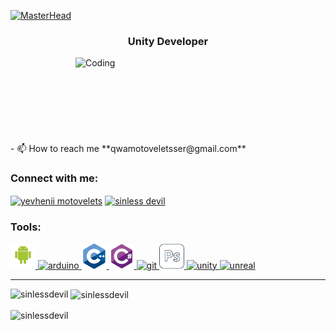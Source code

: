 [![MasterHead](https://mir-s3-cdn-cf.behance.net/project_modules/1400/b2534e121940413.61add7ea63eef.png)](https://rishavchanda.io)
<h3 align="center">Unity Developer</h3>
<img align="right" alt="Coding" width="400" src="https://media.tenor.com/h64Tu1zJGoUAAAAd/red-demon.gif">
<br><br><br><br><br><br><br><br>
- 📫 How to reach me **qwamotoveletsser@gmail.com**

<h3 align="left">Connect with me:</h3>
<p align="left">
<a href="https://www.linkedin.com/in/yevhenii-motovelets-bab819175/" target="blank"><img align="center" src="https://raw.githubusercontent.com/rahuldkjain/github-profile-readme-generator/master/src/images/icons/Social/linked-in-alt.svg" alt="yevhenii motovelets" height="30" width="40" /></a>
<a href="https://www.youtube.com/channel/UCPGsXOJnR9H2lR79aB3bb4Q" target="blank"><img align="center" src="https://raw.githubusercontent.com/rahuldkjain/github-profile-readme-generator/master/src/images/icons/Social/youtube.svg" alt="sinless devil" height="30" width="40" /></a>
</p>

<h3 align="left">Tools:</h3>
<p align="left"> <a href="https://developer.android.com" target="_blank" rel="noreferrer"> <img src="https://raw.githubusercontent.com/devicons/devicon/master/icons/android/android-original-wordmark.svg" alt="android" width="40" height="40"/> </a> <a href="https://www.arduino.cc/" target="_blank" rel="noreferrer"> <img src="https://cdn.worldvectorlogo.com/logos/arduino-1.svg" alt="arduino" width="40" height="40"/> </a> <a href="https://www.w3schools.com/cpp/" target="_blank" rel="noreferrer"> <img src="https://raw.githubusercontent.com/devicons/devicon/master/icons/cplusplus/cplusplus-original.svg" alt="cplusplus" width="40" height="40"/> </a> <a href="https://www.w3schools.com/cs/" target="_blank" rel="noreferrer"> <img src="https://raw.githubusercontent.com/devicons/devicon/master/icons/csharp/csharp-original.svg" alt="csharp" width="40" height="40"/> </a> <a href="https://git-scm.com/" target="_blank" rel="noreferrer"> <img src="https://www.vectorlogo.zone/logos/git-scm/git-scm-icon.svg" alt="git" width="40" height="40"/> </a> <a href="https://www.photoshop.com/en" target="_blank" rel="noreferrer"> <img src="https://raw.githubusercontent.com/devicons/devicon/master/icons/photoshop/photoshop-line.svg" alt="photoshop" width="40" height="40"/> </a> <a href="https://unity.com/" target="_blank" rel="noreferrer"> <img src="https://www.vectorlogo.zone/logos/unity3d/unity3d-icon.svg" alt="unity" width="40" height="40"/> </a> <a href="https://unrealengine.com/" target="_blank" rel="noreferrer"> <img src="https://raw.githubusercontent.com/kenangundogan/fontisto/036b7eca71aab1bef8e6a0518f7329f13ed62f6b/icons/svg/brand/unreal-engine.svg" alt="unreal" width="40" height="40"/> </a> </p>

---

<p><img align="left" src="https://github-readme-stats.vercel.app/api/top-langs?username=sinlessdevil&show_icons=true&locale=en&layout=compact" alt="sinlessdevil" /></p>

<p>&nbsp;<img align="center" src="https://github-readme-stats.vercel.app/api?username=sinlessdevil&show_icons=true&locale=en" alt="sinlessdevil" /></p>

<p><img align="center" src="https://github-readme-streak-stats.herokuapp.com/?user=sinlessdevil&" alt="sinlessdevil" /></p>
